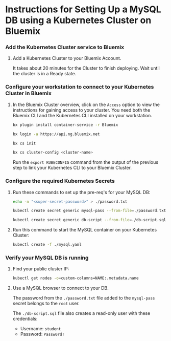 # Instructions for Setting Up a MySQL DB using a Kubernetes Cluster on Bluemix

### Add the Kubernetes Cluster service to Bluemix

1.  Add a Kubernetes Cluster to your Bluemix Account.

    It takes about 20 minutes for the Cluster to finish deploying. Wait until the cluster is in a Ready state.

### Configure your workstation to connect to your Kubernetes Cluster in Bluemix

1.  In the Bluemix Cluster overview, click on the `Access` option to view the instructions for gaining access to your cluster. You need both the Bluemix CLI and the Kubernetes CLI installed on your workstation.

    ```bash
    bx plugin install container-service -r Bluemix
    ```
    
    ```bash
    bx login -a https://api.ng.bluemix.net
    ```

    ```bash
    bx cs init
    ```
    
    ```bash
    bx cs cluster-config <cluster-name>
    ```
    
    Run the `export KUBECONFIG` command from the output of the previous step to link your Kubernetes CLI to your Bluemix Cluster.

### Configure the required Kubernetes Secrets

1.  Run these commands to set up the pre-req's for your MySQL DB:

    ```bash
    echo -n "<super-secret-password>" > ./password.txt
    ```
    
    ```bash
    kubectl create secret generic mysql-pass --from-file=./password.txt
    ```
    
    ```bash
    kubectl create secret generic db-script --from-file=./db-script.sql
    ```
    
1.  Run this command to start the MySQL container on your Kubernetes Cluster:

    ```bash
    kubectl create -f ./mysql.yaml
    ```

### Verify your MySQL DB is running

1.  Find your public cluster IP:

    ```bash
    kubectl get nodes -o=custom-columns=NAME:.metadata.name
    ```
    
1.  Use a MySQL browser to connect to your DB.

    The password from the `./password.txt` file added to the `mysql-pass` secret belongs to the `root` user.
    
    The `./db-script.sql` file also creates a read-only user with these credentials:
    
    * Username:  `student`
    * Password:  `Passw0rd!`